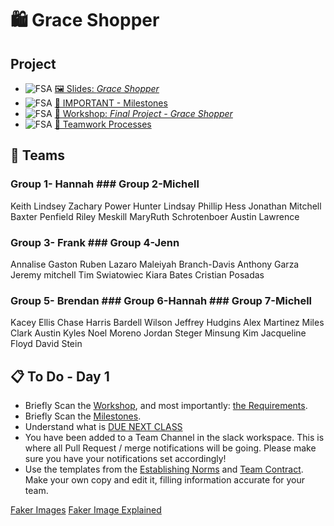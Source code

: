 
# 🛍️ Grace Shopper
## Project
- ![FSA](/logo.png) [🖼️ Slides: *Grace Shopper*](Grace-Shopper.pdf)
- ![FSA](/logo.png) [🚗 IMPORTANT - Milestones](milestones.md)
- ![FSA](/logo.png) [🔬 Workshop: _Final Project - Grace Shopper_](https://learn.fullstackacademy.com/workshop/5ece807ae423f6000461d41e/landing)
- ![FSA](/logo.png) [🤝 Teamwork Processes](teamwork-processes)

## 🤝 Teams
### Group 1- Hannah          ### Group 2-Michell
Keith Lindsey               Zachary Power
Hunter Lindsay              Phillip Hess
Jonathan Mitchell           Baxter Penfield
Riley Meskill               MaryRuth Schrotenboer
Austin Lawrence

### Group 3- Frank	        ### Group 4-Jenn
Annalise Gaston	            Ruben Lazaro
Maleiyah Branch-Davis	      Anthony Garza
Jeremy mitchell	            Tim Swiatowiec
Kiara Bates	                Cristian Posadas

### Group 5- Brendan        ### Group 6-Hannah            ### Group 7-Michell
Kacey Ellis	                Chase Harris	                Bardell Wilson
Jeffrey Hudgins	            Alex Martinez	                Miles Clark
Austin Kyles	              Noel Moreno	                  Jordan Steger
Minsung Kim	                Jacqueline Floyd	            David Stein


## 📋 To Do - Day 1
  - Briefly Scan the [Workshop](https://learn.fullstackacademy.com/workshop/5ece807ae423f6000461d41e/landing), and most importantly: [the Requirements](https://learn.fullstackacademy.com/workshop/5ece807ae423f6000461d41e/content/5ece826fe423f6000461d4d1/text).
  - Briefly Scan the [Milestones](milestones.md).
  - Understand what is [DUE NEXT CLASS](milestones.md#review-1-start-of-day-2----table-definitions-%EF%B8%8F-products-vertical-slice)
  - You have been added to a Team Channel in the slack workspace.  This is where all Pull Request / merge notifications will be going.  Please make sure you have your notifications set accordingly!
  - Use the templates from the [Establishing Norms](https://docs.google.com/document/d/1YOpRdI4d_jPBCnt2pO1rYibInkpFhBrITixKGxtBIk0/edit?usp=sharing) and [Team Contract](https://docs.google.com/document/d/1qBZeAX6gzYPyxdIVHNoP2HTF1ZUUf3seU0cIiBJTT1c/edit?usp=sharing). Make your own copy and edit it, filling information accurate for your team.


[Faker Images](https://fakerjs.dev/api/image.html#abstract)
[Faker Image Explained](https://www.youtube.com/watch?v=o67xQ9-usRU)
